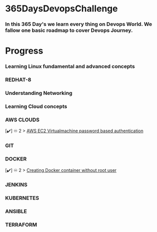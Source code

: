 # 365DaysDevopsChallenge
<h3>In this  365 Day's we learn every thing on Devops World. We fallow  one basic roadmap to cover Devops Journey.</h3>

<h1>Progress</h1>

### Learning Linux fundamental and advanced concepts
### REDHAT-8

### Understanding Networking
### Learning Cloud concepts
### AWS CLOUDS
[✔️] ♾️ 2 > [AWS EC2 Virtualmachine password based authentication](Days/day02.md)
### GIT
### DOCKER
[✔️] ♾️ 2 > [Creating Docker container without root user](Days/day04.md)
### JENKINS
### KUBERNETES
### ANSIBLE
### TERRAFORM